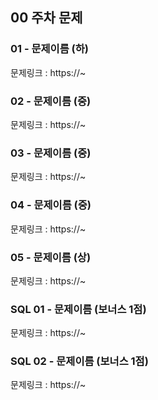 ## 00 주차 문제

### 01 - 문제이름 (하)

문제링크 : https://~

### 02 - 문제이름 (중)

문제링크 : https://~

### 03 - 문제이름 (중)

문제링크 : https://~

### 04 - 문제이름 (중)

문제링크 : https://~

### 05 - 문제이름 (상)

문제링크 : https://~

### SQL 01 - 문제이름 (보너스 1점)

문제링크 : https://~

### SQL 02 - 문제이름 (보너스 1점)

문제링크 : https://~

